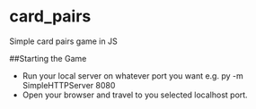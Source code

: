 # card_pairs
Simple card pairs game in JS

##Starting the Game
 - Run your local server on whatever port you want e.g. py -m SimpleHTTPServer 8080
 - Open your browser and travel to you selected localhost port.